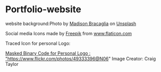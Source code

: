 # Portfolio-website

website background:<span>Photo by <a href="https://unsplash.com/@rosellastudio?utm_source=unsplash&amp;utm_medium=referral&amp;utm_content=creditCopyText">Madison Bracaglia</a> on <a href="https://unsplash.com/s/photos/background?utm_source=unsplash&amp;utm_medium=referral&amp;utm_content=creditCopyText">Unsplash</a></span>

Social media
Icons made by <a href="https://www.flaticon.com/authors/freepik" title="Freepik">Freepik</a> from <a href="https://www.flaticon.com/" title="Flaticon"> www.flaticon.com</a>

Traced Icon for personal Logo: <a href ="https://findicons.com/">

Masked Binary Code for Personal Logo : "https://www.flickr.com/photos/49333396@N06" 
Image Creator: Craig Taylor